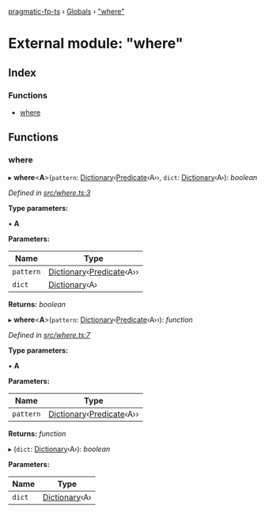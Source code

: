 [pragmatic-fp-ts](../README.md) › [Globals](../globals.md) › ["where"](_where_.md)

# External module: "where"

## Index

### Functions

* [where](_where_.md#where)

## Functions

###  where

▸ **where**<**A**>(`pattern`: [Dictionary](_types_.md#dictionary)‹[Predicate](_types_.md#predicate)‹A››, `dict`: [Dictionary](_types_.md#dictionary)‹A›): *boolean*

*Defined in [src/where.ts:3](https://github.com/hermann-p/pragmatic-fp-ts/blob/6562256/src/where.ts#L3)*

**Type parameters:**

▪ **A**

**Parameters:**

Name | Type |
------ | ------ |
`pattern` | [Dictionary](_types_.md#dictionary)‹[Predicate](_types_.md#predicate)‹A›› |
`dict` | [Dictionary](_types_.md#dictionary)‹A› |

**Returns:** *boolean*

▸ **where**<**A**>(`pattern`: [Dictionary](_types_.md#dictionary)‹[Predicate](_types_.md#predicate)‹A››): *function*

*Defined in [src/where.ts:7](https://github.com/hermann-p/pragmatic-fp-ts/blob/6562256/src/where.ts#L7)*

**Type parameters:**

▪ **A**

**Parameters:**

Name | Type |
------ | ------ |
`pattern` | [Dictionary](_types_.md#dictionary)‹[Predicate](_types_.md#predicate)‹A›› |

**Returns:** *function*

▸ (`dict`: [Dictionary](_types_.md#dictionary)‹A›): *boolean*

**Parameters:**

Name | Type |
------ | ------ |
`dict` | [Dictionary](_types_.md#dictionary)‹A› |
